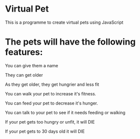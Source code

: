# Virtual Pet

This is a programme to create virtual pets using JavaScript

# The pets will have the following features:

You can give them a name

They can get older

As they get older, they get hungrier and less fit

You can walk your pet to increase it's fitness.

You can feed your pet to decrease it's hunger. 

You can talk to your pet to see if it needs feeding or walking

If your pet gets too hungry or unfit, it will DIE 

If your pet gets to 30 days old it will DIE 